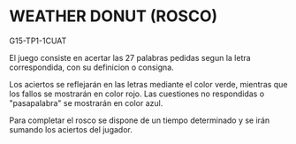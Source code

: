 #  WEATHER DONUT (ROSCO)
G15-TP1-1CUAT

El juego consiste en acertar las 27 palabras pedidas segun la letra correspondida, con su definicion o consigna.

Los aciertos se reflejarán en las letras mediante el color verde, mientras que los fallos se mostrarán en color rojo. Las cuestiones no respondidas o "pasapalabra" 
se mostrarán en color azul.

Para completar el rosco se dispone de un tiempo determinado y se irán sumando los aciertos del jugador.

